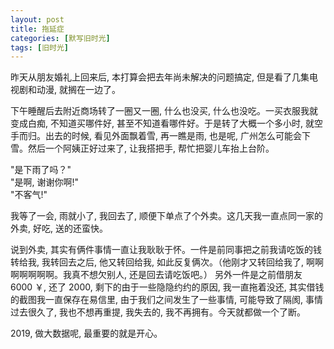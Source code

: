 ```yaml
---
layout: post
title: 拖延症
categories: [默写旧时光]
tags: [旧时光]
---
```


昨天从朋友婚礼上回来后, 本打算会把去年尚未解决的问题搞定, 但是看了几集电视剧和动漫, 就搁在一边了。

下午睡醒后去附近商场转了一圈又一圈, 什么也没买, 什么也没吃。一买衣服我就变成白痴, 不知道买哪件好, 甚至不知道看哪件好。于是转了大概一个多小时, 就空手而归。出去的时候, 看见外面飘着雪, 再一瞧是雨, 也是呢, 广州怎么可能会下雪。然后一个阿姨正好过来了, 让我搭把手, 帮忙把婴儿车抬上台阶。

"是下雨了吗？"  
"是啊, 谢谢你啊!"  
"不客气!"  

我等了一会, 雨就小了, 我回去了, 顺便下单点了个外卖。这几天我一直点同一家的外卖, 好吃, 送的还蛮快。

说到外卖, 其实有俩件事情一直让我耿耿于怀。一件是前同事把之前我请吃饭的钱转给我, 我转回去之后, 他又转回给我, 如此反复俩次。（他刚才又转回给我了, 啊啊啊啊啊啊啊。我真不想欠别人, 还是回去请吃饭吧。）
另外一件是之前借朋友 6000 ￥, 还了 2000, 剩下的由于一些隐隐约约的原因, 我一直拖着没还, 其实借钱的截图我一直保存在易信里, 由于我们之间发生了一些事情, 可能导致了隔阂, 事情过去很久了, 我也不想再重提, 我失去的, 我不再拥有。今天就都做一个了断。  

2019, 做大数据呢, 最重要的就是开心。  
